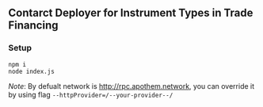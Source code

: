 ## Contarct Deployer for Instrument Types in Trade Financing

### Setup

`npm i`<br/>
`node index.js`

*Note*: By defualt network is http://rpc.apothem.network, you can override it by using flag `--httpProvider=/--your-provider--/`

